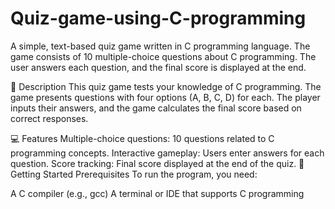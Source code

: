 # Quiz-game-using-C-programming

A simple, text-based quiz game written in C programming language. The game consists of 10 multiple-choice questions about C programming. The user answers each question, and the final score is displayed at the end.

📜 Description
This quiz game tests your knowledge of C programming. The game presents questions with four options (A, B, C, D) for each. The player inputs their answers, and the game calculates the final score based on correct responses.

💻 Features
Multiple-choice questions: 10 questions related to C programming concepts.
Interactive gameplay: Users enter answers for each question.
Score tracking: Final score displayed at the end of the quiz.
🚀 Getting Started
Prerequisites
To run the program, you need:

A C compiler (e.g., gcc)
A terminal or IDE that supports C programming
